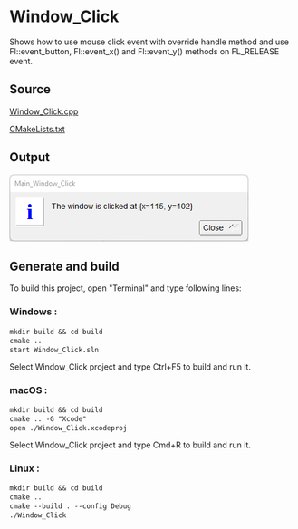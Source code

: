 # Window_Click

Shows how to use mouse click event with override handle method and use Fl::event_button, Fl::event_x() and Fl::event_y() methods on FL_RELEASE event.

## Source

[Window_Click.cpp](Window_Click.cpp)

[CMakeLists.txt](CMakeLists.txt)

## Output

![output](../../../docs/Pictures/Examples/Window_Click.png)

## Generate and build

To build this project, open "Terminal" and type following lines:

### Windows :

``` shell
mkdir build && cd build
cmake .. 
start Window_Click.sln
```

Select Window_Click project and type Ctrl+F5 to build and run it.

### macOS :

``` shell
mkdir build && cd build
cmake .. -G "Xcode"
open ./Window_Click.xcodeproj
```

Select Window_Click project and type Cmd+R to build and run it.

### Linux :

``` shell
mkdir build && cd build
cmake .. 
cmake --build . --config Debug
./Window_Click
```
